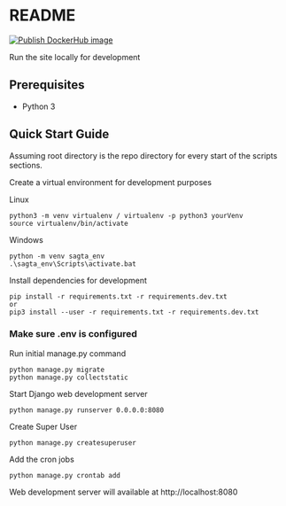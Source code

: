 # README

[![Publish DockerHub image](https://github.com/GordonFleming/SAGTAwebsite/actions/workflows/build-push-docker.yml/badge.svg)](https://github.com/GordonFleming/SAGTAwebsite/actions/workflows/build-push-docker.yml)

Run the site locally for development

## Prerequisites

- Python 3

## Quick Start Guide

Assuming root directory is the repo directory for every start of the scripts sections.

Create a virtual environment for development purposes

Linux
```shell script
python3 -m venv virtualenv / virtualenv -p python3 yourVenv
source virtualenv/bin/activate
```

Windows
```shell script
python -m venv sagta_env
.\sagta_env\Scripts\activate.bat
```

Install dependencies for development

```shell script
pip install -r requirements.txt -r requirements.dev.txt
or
pip3 install --user -r requirements.txt -r requirements.dev.txt
```

### Make sure .env is configured

Run initial manage.py command

```shell script
python manage.py migrate
python manage.py collectstatic
```

Start Django web development server

```shell script
python manage.py runserver 0.0.0.0:8080
```

Create Super User

``` shell script
python manage.py createsuperuser
```

Add the cron jobs
``` shell script
python manage.py crontab add
```

Web development server will available at http://localhost:8080
